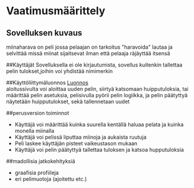 # Vaatimusmäärittely  
## Sovelluksen kuvaus
miinaharava on peli jossa pelaajan on tarkoitus "haravoida" lautaa ja selvittää missä miinat sijaitsevat ilman että pelaaja räjäyttää itsensä  

##Käyttäjät
Sovelluksella ei ole kirjautumista, sovellus kuitenkin tallettaa pelin tulokset,joihin voi yhdistää nimimerkin  

##Käyttöliittymäluonnos
[Luonnos](/Projekti_miinaharava/Kuvaus.png)  
aloitussivulta voi aloittaa uuden pelin, siirtyä katsomaan huipputuloksia, tai määrittää pelin asetuksia, pelisivulla pyörii pelin logiikka, ja pelin päätyttyä näytetään huipputulokset, sekä tallennetaan uudet  

##perusversion toiminnot
- Käyttäjä voi määrittää kuinka suurella kentällä haluaa pelata ja kuinka monella miinalla
- Käyttäjä voi pelissä liputtaa miinoja ja aukaista ruutuja
- Peli laskee käyttäjän pisteet vaikeustason mukaan
- Käyttäjä voi pelin päätyttyä tallettaa tuloksen ja katsoa hupputuloksia

##madollisia jatkokehityksiä
- graafisia profiileja 
- eri pelimuotoja (ajoitettu etc.)
